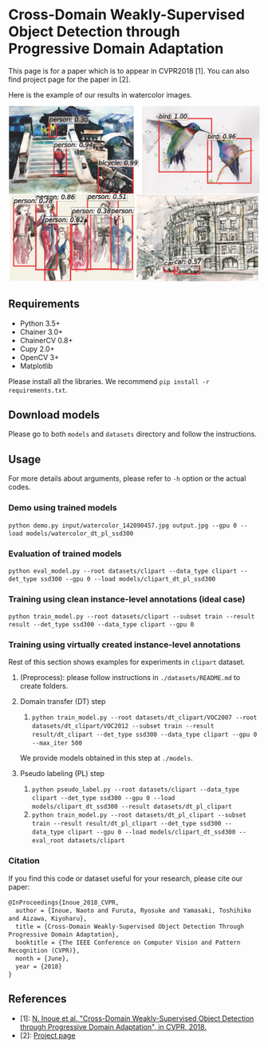 # Cross-Domain Weakly-Supervised Object Detection through Progressive Domain Adaptation 

This page is for a paper which is to appear in CVPR2018 [1].
You can also find project page for the paper in [2].

Here is the example of our results in watercolor images.

![fig](dets_watercolor.png)

## Requirements
- Python 3.5+
- Chainer 3.0+
- ChainerCV 0.8+
- Cupy 2.0+
- OpenCV 3+
- Matplotlib

Please install all the libraries. We recommend `pip install -r requirements.txt`.

## Download models
Please go to both `models` and `datasets` directory and follow the instructions.

## Usage
For more details about arguments, please refer to `-h` option or the actual codes.

### Demo using trained models
```
python demo.py input/watercolor_142090457.jpg output.jpg --gpu 0 --load models/watercolor_dt_pl_ssd300
```

### Evaluation of trained models
```
python eval_model.py --root datasets/clipart --data_type clipart --det_type ssd300 --gpu 0 --load models/clipart_dt_pl_ssd300
```

### Training using clean instance-level annotations (ideal case)
```
python train_model.py --root datasets/clipart --subset train --result result --det_type ssd300 --data_type clipart --gpu 0
```

### Training using virtually created instance-level annotations

Rest of this section shows examples for experiments in `clipart` dataset.

1. (Preprocess): please follow instructions in `./datasets/README.md` to create folders.

2. Domain transfer (DT) step

    1. `python train_model.py --root datasets/dt_clipart/VOC2007 --root datasets/dt_clipart/VOC2012 --subset train --result result/dt_clipart --det_type ssd300 --data_type clipart --gpu 0 --max_iter 500`
    
    We provide models obtained in this step at `./models`.

3. Pseudo labeling (PL) step
    1. `python pseudo_label.py --root datasets/clipart --data_type clipart --det_type ssd300 --gpu 0 --load models/clipart_dt_ssd300 --result datasets/dt_pl_clipart`
    2. `python train_model.py --root datasets/dt_pl_clipart --subset train --result result/dt_pl_clipart --det_type ssd300 --data_type clipart --gpu 0 --load models/clipart_dt_ssd300 --eval_root datasets/clipart`

### Citation

If you find this code or dataset useful for your research, please cite our paper:

```
@InProceedings{Inoue_2018_CVPR,
  author = {Inoue, Naoto and Furuta, Ryosuke and Yamasaki, Toshihiko and Aizawa, Kiyoharu},
  title = {Cross-Domain Weakly-Supervised Object Detection Through Progressive Domain Adaptation},
  booktitle = {The IEEE Conference on Computer Vision and Pattern Recognition (CVPR)},
  month = {June},
  year = {2018}
}
```

## References
- [1]: [N. Inoue et al. "Cross-Domain Weakly-Supervised Object Detection through Progressive Domain Adaptation", in CVPR, 2018.](https://arxiv.org/abs/1803.11365)
- [2]: [Project page](https://naoto0804.github.io/cross_domain_detection/)
